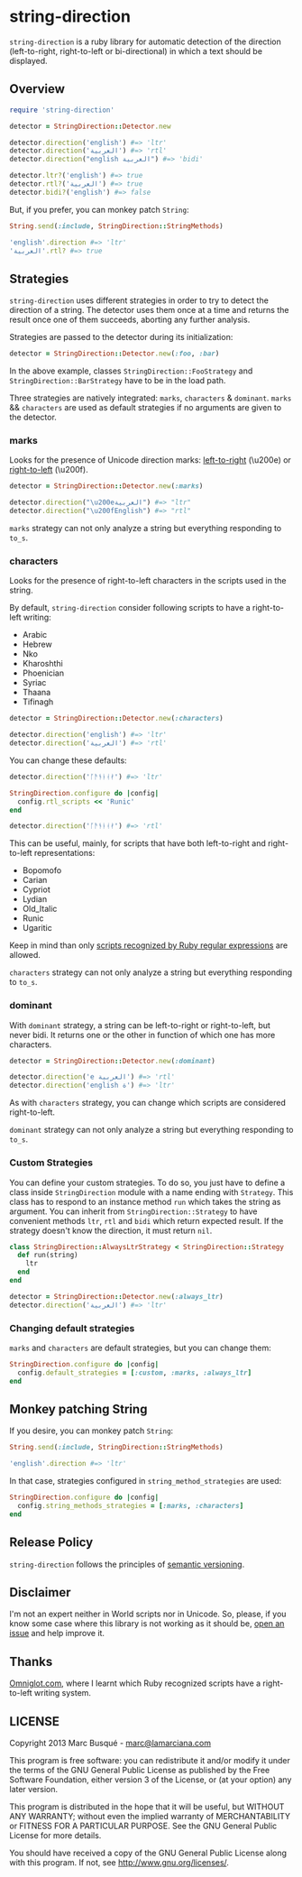 # string-direction

`string-direction` is a ruby library for automatic detection of the direction (left-to-right, right-to-left or bi-directional) in which a text should be displayed.

## Overview

```ruby
require 'string-direction'

detector = StringDirection::Detector.new

detector.direction('english') #=> 'ltr'
detector.direction('العربية') #=> 'rtl'
detector.direction("english العربية") #=> 'bidi'

detector.ltr?('english') #=> true
detector.rtl?('العربية') #=> true
detector.bidi?('english') #=> false
```

But, if you prefer, you can monkey patch `String`:

```ruby
String.send(:include, StringDirection::StringMethods)

'english'.direction #=> 'ltr'
'العربية'.rtl? #=> true
```

## Strategies

`string-direction` uses different strategies in order to try to detect the direction of a string. The detector uses them once at a time and returns the result once one of them succeeds, aborting any further analysis.

Strategies are passed to the detector during its initialization:

```ruby
detector = StringDirection::Detector.new(:foo, :bar)
```

In the above example, classes `StringDirection::FooStrategy` and `StringDirection::BarStrategy` have to be in the load path.

Three strategies are natively integrated: `marks`, `characters` & `dominant`. `marks` && `characters` are used as default strategies if no arguments are given to the detector.

### marks

Looks for the presence of Unicode direction marks: [left-to-right](http://en.wikipedia.org/wiki/Left-to-right_mark) (\u200e) or [right-to-left](http://en.wikipedia.org/wiki/Right-to-left_mark) (\u200f).

```ruby
detector = StringDirection::Detector.new(:marks)

detector.direction("\u200eالعربية") #=> "ltr"
detector.direction("\u200fEnglish") #=> "rtl"
```

`marks` strategy can not only analyze a string but everything responding to `to_s`.

### characters

Looks for the presence of right-to-left characters in the scripts used in the string.

By default, `string-direction` consider following scripts to have a right-to-left writing:

* Arabic
* Hebrew
* Nko
* Kharoshthi
* Phoenician
* Syriac
* Thaana
* Tifinagh

```ruby
detector = StringDirection::Detector.new(:characters)

detector.direction('english') #=> 'ltr'
detector.direction('العربية') #=> 'rtl'
```

You can change these defaults:

```ruby
detector.direction('ᚪᚫᚬᚭᚮᚯ') #=> 'ltr'

StringDirection.configure do |config|
  config.rtl_scripts << 'Runic'
end

detector.direction('ᚪᚫᚬᚭᚮᚯ') #=> 'rtl'
```

This can be useful, mainly, for scripts that have both left-to-right and right-to-left representations:

* Bopomofo
* Carian
* Cypriot
* Lydian
* Old_Italic
* Runic
* Ugaritic

Keep in mind than only [scripts recognized by Ruby regular expressions](http://www.ruby-doc.org/core-1.9.3/Regexp.html#label-Character+Properties) are allowed.

`characters` strategy can not only analyze a string but everything responding to `to_s`.

### dominant

With `dominant` strategy, a string can be left-to-right or right-to-left, but never bidi. It returns one or the other in function of which one has more characters.

```ruby
detector = StringDirection::Detector.new(:dominant)

detector.direction('e العربية') #=> 'rtl'
detector.direction('english ة') #=> 'ltr'
```

As with `characters` strategy, you can change which scripts are considered right-to-left.

`dominant` strategy can not only analyze a string but everything responding to `to_s`.

### Custom Strategies

You can define your custom strategies. To do so, you just have to define a class inside `StringDirection` module with a name ending with `Strategy`. This class has to respond to an instance method `run` which takes the string as argument. You can inherit from `StringDirection::Strategy` to have convenient methods `ltr`, `rtl` and `bidi` which return expected result. If the strategy doesn't know the direction, it must return `nil`.

```ruby
class StringDirection::AlwaysLtrStrategy < StringDirection::Strategy
  def run(string)
    ltr
  end
end

detector = StringDirection::Detector.new(:always_ltr)
detector.direction('العربية') #=> 'ltr'
```

### Changing default strategies

`marks` and `characters` are default strategies, but you can change them:

```ruby
StringDirection.configure do |config|
  config.default_strategies = [:custom, :marks, :always_ltr]
end
```

## Monkey patching String

If you desire, you can monkey patch `String`:

```ruby
String.send(:include, StringDirection::StringMethods)

'english'.direction #=> 'ltr'
```

In that case, strategies configured in `string_method_strategies` are used:

```ruby
StringDirection.configure do |config|
  config.string_methods_strategies = [:marks, :characters]
end
```

## Release Policy

`string-direction` follows the principles of [semantic versioning](http://semver.org/).

## Disclaimer

I'm not an expert neither in World scripts nor in Unicode. So, please, if you know some case where this library is not working as it should be, [open an issue](https://github.com/laMarciana/string-direction/issues) and help improve it.

## Thanks

[Omniglot.com](http://www.omniglot.com/), where I learnt which Ruby recognized scripts have a right-to-left writing system.

## LICENSE

Copyright 2013 Marc Busqué - <marc@lamarciana.com>

This program is free software: you can redistribute it and/or modify
it under the terms of the GNU General Public License as published by
the Free Software Foundation, either version 3 of the License, or
(at your option) any later version.

This program is distributed in the hope that it will be useful,
but WITHOUT ANY WARRANTY; without even the implied warranty of
MERCHANTABILITY or FITNESS FOR A PARTICULAR PURPOSE.  See the
GNU General Public License for more details.

You should have received a copy of the GNU General Public License
along with this program.  If not, see <http://www.gnu.org/licenses/>.
